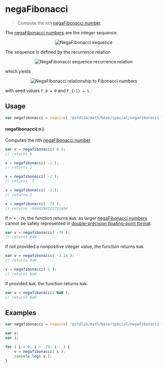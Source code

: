 # negaFibonacci

> Compute the nth [negaFibonacci number][fibonacci-number].

<section class="intro">

The [negaFibonacci numbers][fibonacci-number] are the integer sequence

<!-- <equation class="equation" label="eq:negafibonacci_sequence" align="center" raw="0, 1, -1, 2, -3, 5, -8, 13, -21, 34, -55, 89, -144, \ldots" alt="NegaFibonacci sequence"> -->

<div class="equation" align="center" data-raw-text="0, 1, -1, 2, -3, 5, -8, 13, -21, 34, -55, 89, -144, \ldots" data-equation="eq:negafibonacci_sequence">
    <img src="https://cdn.rawgit.com/stdlib-js/stdlib/bb29798906e119fcb2af99e94b60407a270c9b32/lib/node_modules/@stdlib/math/base/special/negafibonacci/docs/img/equation_negafibonacci_sequence.svg" alt="NegaFibonacci sequence">
    <br>
</div>

<!-- </equation> -->

The sequence is defined by the recurrence relation

<!-- <equation class="equation" label="eq:negafibonacci_recurrence_relation" align="center" raw="F_{n-2} = F_{n} - F_{n-1}" alt="NegaFibonacci sequence recurrence relation"> -->

<div class="equation" align="center" data-raw-text="F_{n-2} = F_{n} - F_{n-1}" data-equation="eq:negafibonacci_recurrence_relation">
    <img src="https://cdn.rawgit.com/stdlib-js/stdlib/bb29798906e119fcb2af99e94b60407a270c9b32/lib/node_modules/@stdlib/math/base/special/negafibonacci/docs/img/equation_negafibonacci_recurrence_relation.svg" alt="NegaFibonacci sequence recurrence relation">
    <br>
</div>

<!-- </equation> -->

which yields

<!-- <equation class="equation" label="eq:negafibonacci_fibonacci" align="center" raw="F_{-n} = (-1)^{n+1} F_n" alt="NegaFibonacci relationship to Fibonacci numbers"> -->

<div class="equation" align="center" data-raw-text="F_{-n} = (-1)^{n+1} F_n" data-equation="eq:negafibonacci_fibonacci">
    <img src="https://cdn.rawgit.com/stdlib-js/stdlib/bb29798906e119fcb2af99e94b60407a270c9b32/lib/node_modules/@stdlib/math/base/special/negafibonacci/docs/img/equation_negafibonacci_fibonacci.svg" alt="NegaFibonacci relationship to Fibonacci numbers">
    <br>
</div>

<!-- </equation> -->

with seed values `F_0 = 0` and `F_{-1} = 1`.

</section>

<!-- /.intro -->

<section class="usage">

## Usage

```javascript
var negafibonacci = require( '@stdlib/math/base/special/negafibonacci' );
```

#### negafibonacci( n )

Computes the nth [negaFibonacci number][fibonacci-number].

```javascript
var v = negafibonacci( 0 );
// returns 0

v = negafibonacci( -1 );
// returns 1

v = negafibonacci( -2 );
// returns -1

v = negafibonacci( -3 );
// returns 2

v = negafibonacci( -78 );
// returns -8944394323791464
```

If `n < -78`, the function returns `NaN`, as larger [negaFibonacci numbers][fibonacci-number] cannot be safely represented in [double-precision floating-point format][ieee754].

```javascript
var v = negafibonacci( -79 );
// returns NaN
```

If not provided a nonpositive integer value, the function returns `NaN`.

```javascript
var v = negafibonacci( -3.14 );
// returns NaN

v = negafibonacci( 1 );
// returns NaN
```

If provided `NaN`, the function returns `NaN`.

```javascript
var v = negafibonacci( NaN );
// returns NaN
```

</section>

<!-- /.usage -->

<section class="notes">

</section>

<!-- /.notes -->

<section class="examples">

## Examples

```javascript
var negafibonacci = require( '@stdlib/math/base/special/negafibonacci' );

var v;
var i;

for ( i = 0; i > -79; i-- ) {
    v = negafibonacci( i );
    console.log( v );
}
```

</section>

<!-- /.examples -->

<section class="links">

[fibonacci-number]: https://en.wikipedia.org/wiki/Fibonacci_number

[ieee754]: https://en.wikipedia.org/wiki/IEEE_754-1985

</section>

<!-- /.links -->
